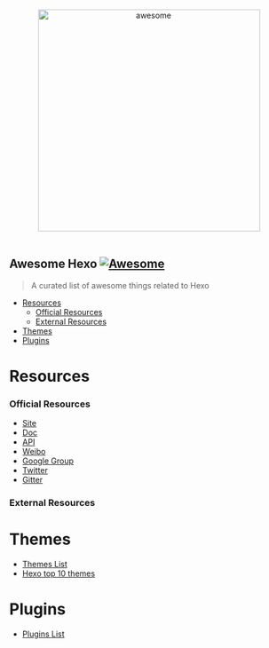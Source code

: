 <p align="center">
  <br>
  <img width="400" src="https://rawgit.com/hexojs/awesome-hexo/master/hexo-logo.png" alt="awesome">
  <br>
  <br>
</p>

## Awesome Hexo [![Awesome](https://cdn.rawgit.com/sindresorhus/awesome/d7305f38d29fed78fa85652e3a63e154dd8e8829/media/badge.svg)](https://github.com/sindresorhus/awesome)

> A curated list of awesome things related to Hexo

- [Resources](#resources)
  - [Official Resources](#official-resources)
  - [External Resources](#external-resources)
- [Themes](#themes)
- [Plugins](#plugins)

# Resources


### Official Resources

  - [Site](https://hexo.io/)
  - [Doc](https://hexo.io/docs/)
  - [API](https://hexo.io/api/)
  - [Weibo](http://weibo.com/hexojs)
  - [Google Group](https://groups.google.com/forum/#!forum/hexo)
  - [Twitter](https://twitter.com/hexojs)
  - [Gitter](https://gitter.im/hexojs/hexo)

### External Resources


# Themes

  - [Themes List](https://hexo.io/themes/)
  - [Hexo top 10 themes](https://en.abnerchou.me/Blog/5c00ca67/)
  
# Plugins

  - [Plugins List](https://hexo.io/plugins/)
